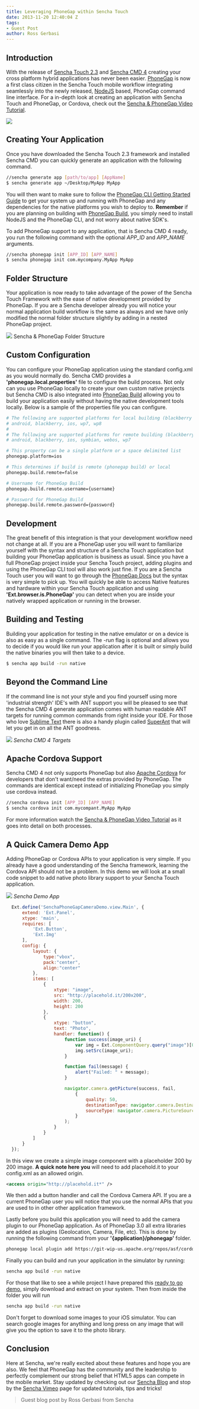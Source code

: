 ```yaml
---
title: Leveraging PhoneGap within Sencha Touch
date: 2013-11-20 12:40:04 Z
tags:
- Guest Post
author: Ross Gerbasi
---
```


## Introduction

With the release of [Sencha Touch 2.3](http://www.sencha.com/products/touch/) and [Sencha CMD 4](http://www.sencha.com/products/sencha-cmd/download) creating your cross platform hybrid applications has never been easier. [PhoneGap](https://phonegap.com/) is now a first class citizen in the Sencha Touch mobile workflow integrating seamlessly into the newly released, [NodeJS](http://nodejs.org/) based, PhoneGap command line interface. For a in-depth look at creating an application with Sencha Touch and PhoneGap, or Cordova, check out the [Sencha & PhoneGap Video Tutorial](https://vimeo.com/76568053).

![](/blog/uploads/2013-11/SenchaAndPhoneGap.png)

## Creating Your Application

Once you have downloaded the Sencha Touch 2.3 framework and installed Sencha CMD you can quickly generate an application with the following command.

```sh
//sencha generate app [path/to/app] [AppName]
$ sencha generate app ~/Desktop/MyApp MyApp
```

You will then want to make sure to follow the [PhoneGap CLI Getting Started Guide](http://docs.phonegap.com/en/3.1.0/guide_cli_index.md.html#The%20Command-line%20Interface) to get your system up and running with PhoneGap and any dependencies for the native platforms you wish to deploy to. **Remember** if you are planning on building with [PhoneGap Build](http://build.phonegap.com), you simply need to install NodeJS and the PhoneGap CLI, and not worry about native SDK's.

To add PhoneGap support to any application, that is Sencha CMD 4 ready, you run the following command with the optional *APP_ID* and *APP_NAME* arguments.

```sh
//sencha phonegap init [APP_ID] [APP_NAME]
$ sencha phonegap init com.mycompany.MyApp MyApp
```

## Folder Structure

Your application is now ready to take advantage of the power of the Sencha Touch Framework with the ease of native development provided by PhoneGap. If you are a Sencha developer already you will notice your normal application build workflow is the same as always and we have only modified the normal folder structure slightly by adding in a nested PhoneGap project.

![](/blog/uploads/2013-11/SenchaAndPhoneGapFolders.png)
Sencha &amp; PhoneGap Folder Structure

## Custom Configuration

You can configure your PhoneGap application using the standard config.xml as you would normally do. Sencha CMD provides a **'phonegap.local.properties'** file to configure the build process. Not only can you use PhoneGap locally to create your own custom native projects but Sencha CMD is also integrated into [PhoneGap Build](http://build.phonegap.com) allowing you to build your application easily without having the native development tools locally. Below is a sample of the properties file you can configure.

```sh
# The following are supported platforms for local building (blackberry is version 10)
# android, blackberry, ios, wp7, wp8
#
# The following are supported platforms for remote building (blackberry is version 6)
# android, blackberry, ios, symbian, webos, wp7

# This property can be a single platform or a space delimited list
phonegap.platform=ios

# This determines if build is remote (phonegap build) or local
phonegap.build.remote=false

# Username for PhoneGap Build
phonegap.build.remote.username={username}

# Password for PhoneGap Build
phonegap.build.remote.password={password}
```

## Development

The great benefit of this integration is that your development workflow need not change at all. If you are a PhoneGap user you will want to familiarize yourself with the syntax and structure of a Sencha Touch application but building your PhoneGap application is business as usual. Since you have a full PhoneGap project inside your Sencha Touch project, adding plugins and using the PhoneGap CLI tool will also work just fine. If you are a Sencha Touch user you will want to go through the [PhoneGap Docs](http://docs.phonegap.com) but the syntax is very simple to pick up. You will quickly be able to access Native features and hardware within your Sencha Touch application and using **'Ext.browser.is.PhoneGap'** you can detect when you are inside your natively wrapped application or running in the browser.

## Building and Testing

Building your application for testing in the native emulator or on a device is also as easy as a single command. The *-run* flag is optional and allows you to decide if you would like run your application after it is built or simply build the native binaries you will then take to a device.

```sh
$ sencha app build -run native
```

## Beyond the Command Line

If the command line is not your style and you find yourself using more 'industrial strength' IDE's with ANT support you will be pleased to see that the Sencha CMD 4 generate application comes with human readable ANT targets for running common commands from right inside your IDE. For those who love [Sublime Text](http://www.sublimetext.com/) there is also a handy plugin called [SuperAnt](https://github.com/aphex/SuperAnt) that will let you get in on all the ANT goodness.

![](/blog/uploads/2013-11/SenchaCMDBuildTargets.png)
_Sencha CMD 4 Targets_

## Apache Cordova Support

Sencha CMD 4 not only supports PhoneGap but also [Apache Cordova](http://cordova.apache.org/) for developers that don't want/need the extras provided by PhoneGap. The commands are identical except instead of initializing PhoneGap you simply use cordova instead.

```sh
//sencha cordova init [APP_ID] [APP_NAME]
$ sencha cordova init com.mycompant.MyApp MyApp
```

For more information watch the [Sencha &amp; PhoneGap Video Tutorial](https://vimeo.com/76568053) as it goes into detail on both processes.

## A Quick Camera Demo App

Adding PhoneGap or Cordova APIs to your application is very simple. If you already have a good understanding of the Sencha framework, learning the Cordova API should not be a problem. In this demo we will look at a small code snippet to add native photo library support to your Sencha Touch application.

![](/blog/uploads/2013-11/SenchaDemoApp.png)
_Sencha Demo App_

```js
  Ext.define('SenchaPhoneGapCameraDemo.view.Main', {
      extend: 'Ext.Panel',
      xtype: 'main',
      requires: [
          'Ext.Button',
          'Ext.Img'
      ],
      config: {
          layout: {
              type:"vbox",
              pack:"center",
              align:"center"
          },
          items: [
              {
                  xtype: "image",
                  src: "http://placehold.it/200x200",
                  width: 200,
                  height: 200
              },
              {
                  xtype: "button",
                  text: "Photo",
                  handler: function() {
                      function success(image_uri) {
                          var img = Ext.ComponentQuery.query("image")[0];
                          img.setSrc(image_uri);
                      }

                      function fail(message) {
                          alert("Failed: " + message);
                      }

                      navigator.camera.getPicture(success, fail,
                          {
                              quality: 50,
                              destinationType: navigator.camera.DestinationType.FILE_URI,
                              sourceType: navigator.camera.PictureSourceType.PHOTOLIBRARY
                          }
                      );
                  }
              }
          ]
      }
  });
```

In this view we create a simple image component with a placeholder 200 by 200 image. **A quick note here you** will need to add placehold.it to your config.xml as an allowed origin.

```xml
<access origin="http://placehold.it*" />
```

We then add a button handler and call the Cordova Camera API. If you are a current PhoneGap user you will notice that you use the normal APIs that you are used to in other other application framework.

Lastly before you build this application you will need to add the camera plugin to our PhoneGap application. As of PhoneGap 3.0 all extra libraries are added as plugins (Geolocation, Camera, File, etc). This is done by running the following command from your **'{application}/phonegap'** folder.

```sh
phonegap local plugin add https://git-wip-us.apache.org/repos/asf/cordova-plugin-camera.git
```

Finally you can build and run your application in the simulator by running:

```sh
sencha app build -run native
```

For those that like to see a while project I have prepared this [ready to go demo](/uploads/2013/11/SenchaPhoneGapCameraDemo.zip), simply download and extract on your system. Then from inside the folder you will run

```sh
sencha app build -run native
```

Don't forget to download some images to your iOS simulator. You can search google images for anything and long press on any image that will give you the option to save it to the photo library.

## Conclusion

Here at Sencha, we're really excited about these features and hope you are also. We feel that PhoneGap has the community and the leadership to perfectly complement our strong belief that HTML5 apps can compete in the mobile market. Stay updated by checking out our [Sencha Blog](http://www.sencha.com/blog/) and stop by the [Sencha Vimeo](https://vimeo.com/sencha) page for updated tutorials, tips and tricks!

> Guest blog post by Ross Gerbasi from Sencha
